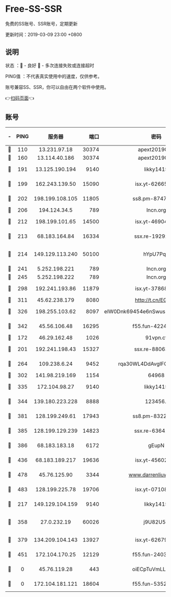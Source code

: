 # Free-SS-SSR

免费的SS账号、SSR账号，定期更新

更新时间：2019-03-09 23:00 +0800

## 说明

状态     ：🙂 - 良好 🙁 - 多次连接失败或连接超时

PING值   ：不代表真实使用中的速度，仅供参考。

账号兼容SS、SSR，你可以自由在两个软件中使用。

👉[扫码页面](https://liesauer.github.io/Free-SS-SSR/)👈

## 账号

|-|PING|服务器|端口|密码|加密方式|区域|
|:----:|:----:|:-----:|-----:|:----:|:----:|:----:|
|🙂|110|13.231.97.18|30374|apext2019006|chacha20|JP|
|🙂|160|13.114.40.186|30374|apext2019006|chacha20|JP|
|🙂|191|13.125.190.194|9140|likky1415|aes-256-cfb|KR|
|🙂|199|162.243.139.50|15090|isx.yt-62665440|aes-256-cfb|US|
|🙂|202|198.199.108.105|11805|ss8.pm-87479488|aes-256-cfb|US|
|🙂|206|194.124.34.5|789|lncn.org|rc4|JP|
|🙂|212|198.199.101.65|14500|isx.yt-46904516|aes-256-cfb|US|
|🙂|213|68.183.164.84|16334|ssx.re-19292784|aes-256-cfb|US|
|🙂|214|149.129.113.240|50100|hYpU7PqP|chacha20-ietf-poly1305|CN|
|🙂|241|5.252.198.221|789|lncn.org|rc4|JP|
|🙂|245|5.252.198.222|789|lncn.org|rc4|JP|
|🙂|298|192.241.193.86|11879|isx.yt-37868942|aes-256-cfb|US|
|🙂|311|45.62.238.179|8080|http://t.cn/EGJIyrl|rc4-md5|CA|
|🙂|326|198.255.103.62|8097|eIW0Dnk69454e6nSwuspv9DmS201tQ0D|aes-256-cfb|US|
|🙂|342|45.56.106.48|16295|f55.fun-42240509|aes-256-cfb|US|
|🙂|172|46.29.162.48|1026|91vpn.cf|rc4-md5|RU|
|🙂|201|192.241.198.43|15327|ssx.re-88063170|aes-256-cfb|US|
|🙂|264|109.238.6.24|9452|rqa30WL4DdAvgIFG6Fs3znzTa|aes-256-cfb|FR|
|🙂|302|141.98.219.169|1154|64968|chacha20|US|
|🙂|335|172.104.98.27|9140|likky1415|aes-256-cfb|JP|
|🙂|344|139.180.223.228|8888|123456..|aes-256-cfb|JP|
|🙂|381|128.199.249.61|17943|ss8.pm-83224449|aes-256-cfb|SG|
|🙂|385|128.199.129.239|14823|ssx.re-63641713|aes-256-cfb|SG|
|🙂|386|68.183.183.18|6172|gEupN|aes-256-cfb|SG|
|🙂|436|68.183.189.217|19636|isx.yt-45602835|aes-256-cfb|SG|
|🙂|478|45.76.125.90|3344|www.darrenliuwei.com|aes-256-cfb|AU|
|🙂|483|128.199.225.78|19706|isx.yt-07108179|aes-256-cfb|SG|
|🙁|217|149.129.104.159|9140|likky1415|aes-256-cfb|HK|
|🙁|358|27.0.232.19|60026|j9U82U53|xchacha20-ietf-poly1305|HK|
|🙁|379|134.209.104.143|13927|isx.yt-62679533|aes-256-cfb|SG|
|🙁|451|172.104.170.25|12129|f55.fun-24030753|aes-256-cfb|SG|
|🙁|0|45.76.119.28|443|oiECpTuVmLLxk4Ts|aes-256-cfb|AU|
|🙁|0|172.104.181.121|18604|f55.fun-53524229|aes-256-cfb|SG|
